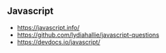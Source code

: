 ## Javascript

- https://javascript.info/
- https://github.com/lydiahallie/javascript-questions
- https://devdocs.io/javascript/